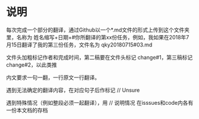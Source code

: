 # 说明

每次完成一个部分的翻译，通过Github以一个*.md文件的形式上传到这个文件夹里，名称为 姓名缩写+日期+#你所翻译的第xx份任务，例如，我如果在2018年7月15日翻译了我的第三份任务，文件名为 qky20180715#03.md

文件头加粗标记作者和完成时间，第二稿要在文件头标记 change#1，第三稿标记 change#2，以此类推

内文要求一句一翻，一行原文一行翻译。

遇到无法确定的翻译内容，在对应句子后作标记   // Unsure

遇到特殊情况（例如整段必须一起翻译），用 // 说明情况
在isssues和code内各有一份本文档的存档
